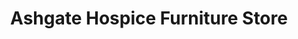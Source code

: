 ---
title: "Ashgate Hospice Furniture Store"
url: /chesterfield/ashgate-hospice-furniture-store/
shop: charity
---